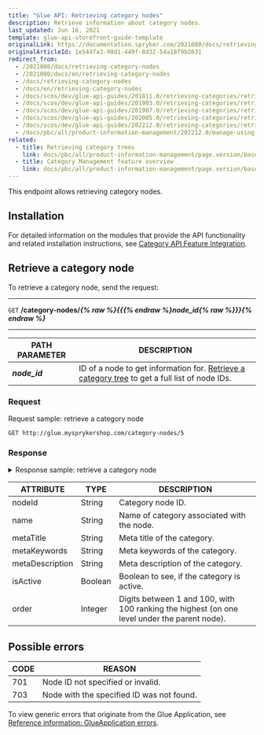 ```yaml
---
title: "Glue API: Retrieving category nodes"
description: Retrieve information about category nodes.
last_updated: Jun 16, 2021
template: glue-api-storefront-guide-template
originalLink: https://documentation.spryker.com/2021080/docs/retrieving-category-nodes
originalArticleId: 1e544fa3-90d1-449f-8d32-54a18f9b2631
redirect_from:
  - /2021080/docs/retrieving-category-nodes
  - /2021080/docs/en/retrieving-category-nodes
  - /docs/retrieving-category-nodes
  - /docs/en/retrieving-category-nodes
  - /docs/scos/dev/glue-api-guides/201811.0/retrieving-categories/retrieving-category-nodes.html
  - /docs/scos/dev/glue-api-guides/201903.0/retrieving-categories/retrieving-category-nodes.html
  - /docs/scos/dev/glue-api-guides/201907.0/retrieving-categories/retrieving-category-nodes.html
  - /docs/scos/dev/glue-api-guides/202005.0/retrieving-categories/retrieving-category-nodes.html
  - /docs/scos/dev/glue-api-guides/202212.0/retrieving-categories/retrieving-category-nodes.html
  - /docs/pbc/all/product-information-management/202212.0/manage-using-glue-api/categories/glue-api-retrieve-category-nodes.html
related:
  - title: Retrieving category trees
    link: docs/pbc/all/product-information-management/page.version/base-shop/manage-using-glue-api/categories/glue-api-retrieve-category-trees.html
  - title: Category Management feature overview
    link: docs/pbc/all/product-information-management/page.version/base-shop/feature-overviews/category-management-feature-overview.html
---
```


This endpoint allows retrieving category nodes.

## Installation

For detailed information on the modules that provide the API functionality and related installation instructions, see [Category API Feature Integration](/docs/pbc/all/product-information-management/{{page.version}}/base-shop/install-and-upgrade/install-features/install-the-category-management-feature.html).

## Retrieve a category node

To retrieve a category node, send the request:

---
`GET` **/category-nodes/*{% raw %}{{{% endraw %}node_id{% raw %}}}{% endraw %}***

---

|PATH PARAMETER | DESCRIPTION |
|---|---|
| ***node_id*** | ID of a node to get information for. [Retrieve a category tree](/docs/pbc/all/product-information-management/{{page.version}}/base-shop/manage-using-glue-api/categories/glue-api-retrieve-category-trees.html#retrieve-a-category-tree) to get a full list of node IDs. |

### Request

Request sample: retrieve a category node

`GET http://glue.mysprykershop.com/category-nodes/5`

### Response

<details>
<summary markdown='span'>Response sample: retrieve a category node</summary>

```json
{
    "data": {
        "type": "category-nodes",
        "id": "5",
        "attributes": {
            "nodeId": 5,
            "name": "Computer",
            "metaTitle": "Computer",
            "metaKeywords": "Computer",
            "metaDescription": "Computer",
            "isActive": true,
            "order": 100,
            "url": "/en/computer",
            "children": [
                {
                    "nodeId": 6,
                    "name": "Notebooks",
                    "metaTitle": "Notebooks",
                    "metaKeywords": "Notebooks",
                    "metaDescription": "Notebooks",
                    "isActive": true,
                    "order": 100,
                    "url": "/en/computer/notebooks",
                    "children": [],
                    "parents": []
                },
                {
                    "nodeId": 7,
                    "name": "Pc's/Workstations",
                    "metaTitle": "Pc's/Workstations",
                    "metaKeywords": "Pc's/Workstations",
                    "metaDescription": "Pc's/Workstations",
                    "isActive": true,
                    "order": 90,
                    "url": "/en/computer/pc's/workstations",
                    "children": [],
                    "parents": []
                },
                {
                    "nodeId": 8,
                    "name": "Tablets",
                    "metaTitle": "Tablets",
                    "metaKeywords": "Tablets",
                    "metaDescription": "Tablets",
                    "isActive": true,
                    "order": 80,
                    "url": "/en/computer/tablets",
                    "children": [],
                    "parents": []
                }
            ],
            "parents": [
                {
                    "nodeId": 1,
                    "name": "Demoshop",
                    "metaTitle": "Demoshop",
                    "metaKeywords": "English version of Demoshop",
                    "metaDescription": "English version of Demoshop",
                    "isActive": true,
                    "order": null,
                    "url": "/en",
                    "children": [],
                    "parents": []
                }
            ]
        },
        "links": {
            "self": "http://glue.mysprykershop.com/category-nodes/5"
        }
    }
}
```
</details>

<a name="category-nodes-response-attributes"></a>

| ATTRIBUTE | TYPE | DESCRIPTION |
| --- | --- | --- |
| nodeId | String | Category node ID. |
| name | String | Name of category associated with the node. |
| metaTitle | String | Meta title of the category. |
| metaKeywords | String | Meta keywords of the category. |
| metaDescription | String | Meta description of the category. |
| isActive | Boolean | Boolean to see, if the category is active. |
| order | Integer | Digits between 1 and 100, with 100 ranking the highest (on one level under the parent node). |

## Possible errors

| CODE | REASON |
| --- | --- |
| 701 | Node ID not specified or invalid. |
| 703 | Node with the specified ID was not found. |

To view generic errors that originate from the Glue Application, see [Reference information: GlueApplication errors](/docs/scos/dev/glue-api-guides/{{page.version}}/reference-information-glueapplication-errors.html).
